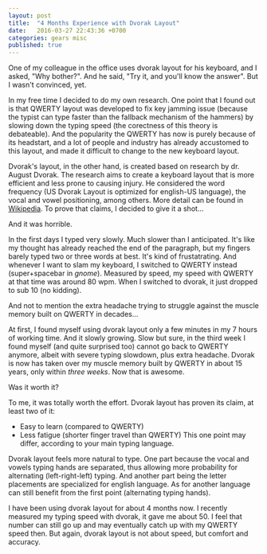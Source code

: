 ```yaml
---
layout: post
title:  "4 Months Experience with Dvorak Layout"
date:   2016-03-27 22:43:36 +0700
categories: gears misc
published: true
---
```


One of my colleague in the office uses dvorak layout for his keyboard, and I asked, "Why bother?". And he said, "Try it, and you'll know the answer". But I wasn't convinced, yet.

In my free time I decided to do my own research. One point that I found out is that QWERTY layout was developed to fix key jamming issue (because the typist can type faster than the fallback mechanism of the hammers) by slowing down the typing speed (the corectness of this theory is debateable). And the popularity the QWERTY has now is purely because of its headstart, and a lot of people and industry has already accustomed to this layout, and made it difficult to change to the new keyboard layout.

Dvorak's layout, in the other hand, is created based on research by dr. August Dvorak. The research aims to create a keyboard layout that is more efficient and less prone to causing injury. He considered the word frequency (US Dvorak Layout is optimized for english-US language), the vocal and vowel positioning, among others. More detail can be found in [Wikipedia](https://en.wikipedia.org/wiki/Dvorak_Simplified_Keyboard). To prove that claims, I decided to give it a shot...

And it was horrible.

In the first days I typed very slowly. Much slower than I anticipated. It's like my thought has already reached the end of the paragraph, but my fingers barely typed two or three words at best. It's kind of frustatrating. And whenever I want to slam my keyboard, I switched to QWERTY instead (super+spacebar in *gnome*). Measured by speed, my speed with QWERTY at that time was around 80 wpm. When I switched to dvorak, it just dropped to sub 10 (no kidding).

And not to mention the extra headache trying to struggle against the muscle memory built on QWERTY in decades...

At first, I found myself using dvorak layout only a few minutes in my 7 hours of working time. And it slowly growing. Slow but sure, in the third week I found myself (and quite surprised too) cannot go back to QWERTY anymore, albeit with severe typing slowdown, plus extra headache. Dvorak is now has taken over my muscle memory built by QWERTY in about 15 years, only within _three weeks_. Now that is awesome.

Was it worth it?

To me, it was totally worth the effort. Dvorak layout has proven its claim, at least two of it:

* Easy to learn (compared to QWERTY)
* Less fatigue (shorter finger travel than QWERTY)
  This one point may differ, according to your main typing language.

Dvorak layout feels more natural to type. One part because the vocal and vowels typing hands are separated, thus allowing more probability for alternating (left-right-left) typing. And another part being the letter placements are specialized for english language. As for another language can still benefit from the first point (alternating typing hands).

I have been using dvorak layout for about 4 months now. I recently measured my typing speed with dvorak, it gave me about 50. I feel that number can still go up and may eventually catch up with my QWERTY speed then. But again, dvorak layout is not about speed, but comfort and accuracy.

